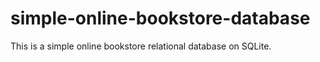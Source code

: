 # simple-online-bookstore-database
This is a simple online bookstore relational database on SQLite.
